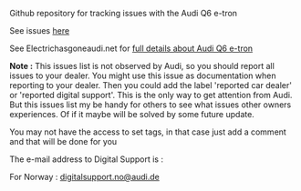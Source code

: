Github repository for tracking issues with the Audi Q6 e-tron

See issues [here](https://github.com/electrichasgoneaudi/q6-e-tron/issues)

See Electrichasgoneaudi.net for [full details about Audi Q6 e-tron](https://electrichasgoneaudi.net/models/q6-e-tron/)

**Note :**
This issues list is not observed by Audi, so you should report all issues to your dealer. You might use this issue as documentation when reporting to your dealer. Then you could add the label 'reported car dealer' or 'reported digital support'. This is the only way to get attention from Audi. But this issues list my be handy for others to see what issues other owners experiences. Of if it maybe will be solved by some future update.

You may not have the access to set tags, in that case just add a comment and that will be done for you

The e-mail address to Digital Support is :

For Norway : digitalsupport.no@audi.de
